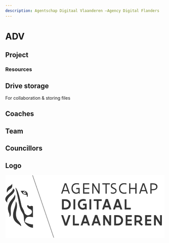 ```yaml
---
description: Agentschap Digitaal Vlaanderen –Agency Digital Flanders
---
```


# ADV

## Project

### Resources

## Drive storage

For collaboration & storing files

## Coaches

## Team

## Councillors

## Logo

![](../.gitbook/assets/agentschap-digitaal-vlaanderen-logo-1-.svg)

